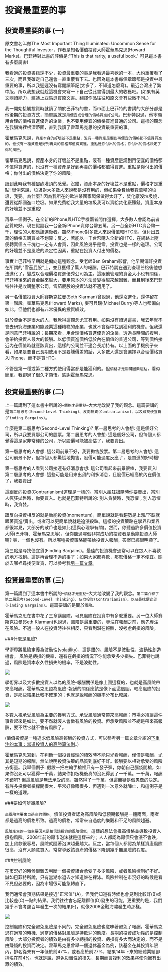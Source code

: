 # 投資最重要的事

## 投資最重要的事 (一)

原文書名叫做The Most Important Thing Illuminated: Uncommon Sense for the Thoughtful Investor，作者是知名價值投資大師霍華馬克思(Howard Marks)。巴菲特對此書的評價是:"This is that rarity, a useful book." 可見這本書有多麼厲害!

我看過的投資書籍還不少，投資最重要的事是我看過最喜歡的一本，大約重覆看了三次，而且我確定自己還會一直重覆看下去。也因為這本書每個章節都是投資中最重要的事，所以我遲遲沒有寫閱讀筆記(太多了，不知道怎麼寫)。最近台灣出了繁中版，所以我想我就趁這機會來寫一下自己從此書得到最大的收穫吧。(如果有英文閱讀能力，建議上亞馬遜買原文書。翻譯作品往往和原文會有些微不同。)


我一開始接觸投資時就讀了關於巴菲特的書，而市面上巴菲特的書講的大部分都是他後期的投資方式，簡單說就是`用便宜或合理的價格買進好公司`。巴菲特說過，他寧願用合理的價格買進優秀的企業，也不要用便宜的價格買進普通的公司。這樣的觀念在我腦海裡根深蒂固，直到我讀了霍華馬克思的投資最重要的事。

霍華馬克思說，`資產本身的好壞並不是重點，沒有一種資產是爛到再便宜的價格都不值得買進的，也沒有一種資產是好到再貴的價格都值得買進。重點是你付出的價格；你付出的價格決定了你的風險`。


霍華馬克思說，資產本身的好壞並不是重點，沒有一種資產是爛到再便宜的價格都不值得買進的，也沒有一種資產是好到再貴的價格都值得買進。重點是你付出的價格；你付出的價格決定了你的風險。

讀到此時我有種醍醐灌頂的感覺。沒錯，資產本身的好壞並不是重點，價格才是重點! 舉例來說，垃圾對大多數人來說都是沒有用的，但如果免費給我數萬噸的垃圾，我要。為什麼? 因為我所在的歐洲某國家環保做得太好了，焚化廠沒垃圾燒，還要從鄰國進口垃圾。如果免費給我大量的垃圾我可以賣給焚化廠賺錢。資產本身的好壞並不是重點!

再舉一個例子。在全新的iPhone與HTC手機兩者間作選擇，大多數人會認為前者品質較好。現在假設我一台全新iPhone賣你台幣五萬，另一台全新HTC賣台幣一千，理性的人都應該選後者。雖然iPhone對多數人來說價值較HTC高，但付出五萬的價格去購買並不划算；反之，若能以一千台幣購入全新的HTC，在網路上隨便轉賣個五千塊也一定有人會買，因此風險幾乎是零。投資也是一樣的道理。公司的好壞並不是風險的決定性因素，重點在投資人付出的價格。

事實上巴菲特早期就是偏向這種觀念。受老師Ben Graham影響，他早期偏好投資在所謂的"雪茄屁股"上，並且獲得了驚人的報酬。巴菲特說在遇到查理芒格後他想法進化了，變成以合理價格買進優秀公司為主。這跟他管理的資金大小也有關係，巴菲特後來的資金越來越大，要用原本的方法會變得越來越困難，而且到後來巴菲特往往是收購整家公司，雪茄屁股的投資法就不適用了。

另一名價值投資大師賽斯克拉曼(Seth Klarman)曾說過，他還沒進化，還停留在第一階段。霍華馬克思(Howard Marks), 麥可貝瑞(Michael Burry)等人也都偏向如此。但他們也都有非常優異的投資績效。

對於資金不是很大的人，我覺得這觀念尤其有用。如果沒有讀過這書，我去年就不會去研究海運業和能源業這種糟糕的產業，也就不會從中找到獲利的機會。但我還是同意巴菲特說的；長期來看，用合理價格買進優秀的企業，透過長時間的複利，會帶給投資人最大的報酬。以低價買進價格低於內在價值的普通公司，等到價格接近內在價值時就應該賣出，這樣的公司並不適合長期持有。以上面的手機例子來看，如果是要自己長期使用不是要賺價差的話，大多數人還是會選擇以合理價格買入iPhone，而不是買HTC。

不管是第一種或第二種方式使用得當都是能獲利的。但`價格才是關鍵因素這點`，看似簡單，我卻過了很久才領悟。感謝霍華馬克思。


## 投資最重要的事 (二)

上一篇講到了這本書中所說的–`價格才是重點`–大大地改變了我的觀念。這篇要講的是`第二層思考(Second-Level Thinking)、反向投資(Contrarianism)、以及尋找便宜貨(Finding Bargains)`。

什麼是第二層思考(Second-Level Thinking)? 第一層思考的人會想: 這是個好公司，所以我要買那公司的股票。第二層思考的人會想: 這是個好公司，但每個人都覺得這是家非常棒的公司，所以股價可能被高估了，我要賣出。

第一層思考的人會想: 這公司前景不好，我要拋售股票。第二層思考的人會想: 這公司前景不好，但每個人都驚慌地拋售，股價可能過度反應了，是買進的好時機!

第一層思考的人看到公司接連有好消息會想: 這公司看起來前景很棒，我要買入! 第二層思考的人會想: 這些可能是用來出貨的利多消息，且股價已經高於內在價值了，我要賣出!

這跟反向投資(Contrarianism)道理是一樣的。當別人瘋狂搶購時你要賣出，當別人瘋狂拋售時，你要買入。也就是巴菲特所說的: 別人貪婪時，我恐懼；別人恐懼時，我貪婪。

跟反向投資相反的就是動能投資(momentum)，簡單說就是看趨勢是上漲/下跌就跟著買進/賣出，或者可以更簡單說就是追漲殺跌。這樣的投資策略在學界和業界都很常見，大部分的散戶也是如此(這與心理學有關)。然而，你聽過許多價值投資大師(巴菲特、霍華馬克思等)，但你聽過哪個非常成功的投資者是動能投資大師嗎? 零，一個也沒有。所以哪種投資策略能帶給投資人報酬，答案已經很明顯了。

第三點是尋找便宜貨(Finding Bargains)。最佳的投資機會通常可以在眾人不喜歡的地方找到。這是再合理不過的事了；如果大家都喜歡，那麼價格一定不便宜。關於去哪裡尋找便宜貨，可以參考我[另一篇文章](https://valuepartnersblog.wordpress.com/2017/02/02/%E5%B0%8B%E6%89%BE%E5%83%B9%E5%80%BC-%E8%82%A1%E5%83%B9%E8%A2%AB%E4%BD%8E%E4%BC%B0%E7%9A%84%E5%85%AC%E5%8F%B8%E5%8E%BB%E5%93%AA%E6%89%BE%EF%BC%9F/)。


## 投資最重要的事 (三)

第一篇講到了這本書中所說的–`價格才是重點`–大大地改變了我的觀念。`第二篇介紹了第二層思考(Second-Level Thinking)、反向投資(Contrarianism)、以及尋找便宜貨(Finding Bargains)`。這篇要講的是關於`風險`。

霍華馬克思在書中花了三章講風險，可見風險在投資中有多麼重要。另一位大師賽斯克拉曼(Seth Klarman)也說過，風險是最重要的，專注在報酬之前，應先專注在風險。不過一般人在投資時往往相反，只看到潛在報酬，沒考慮虧損的風險。

 

###什麼是風險?

學術界將風險定義為波動性(volatility)，這是錯的。風險不是波動性，波動性創造機會。 風險是虧損的機率，還有在虧損的情況下你能承受多少損失。巴菲特也說過，風險是資本永久性損失的機率，不是波動性。


![](./images/concepts1_riskreturn.gif)

學術界以及大多數投資人以為的風險-報酬關係是像上圖這樣的，也就是高風險帶來高報酬。霍華馬克思認為風險-報酬的關係應該是像下面這個圖。較高風險的投資，是那些結果比較不確定的；也就是說報酬的機率分布比較廣。


![](images/cotd-oaktree-marks-risk-reward.jpg)

多數人視承受風險為主要的獲利方式。承受風險通常帶來高報酬；市場必須讓這件事看起來是如此，要不然就沒人會做有風險的投資。但承受風險並不總是帶來高報酬，要不然它就不會有風險了。

(價值投資是一種追求低風險高報酬的投資方式，可以參考另一篇文章介紹的[下重注的本事：當道投資人的高勝算法則](http://www.books.com.tw/products/0010744315?utm_source=nsc2014&utm_medium=ap-books&utm_content=recommend&utm_campaign=ap-201702)。)

霍華馬克思寫到，在判斷一個投資經理的績效時不能只光看報酬，僅僅是報酬，尤其是短期的報酬，無法說明投資決策的品質到底好不好。報酬要以相對承受的風險去衡量。我舉個例子: 假設一把左輪手槍裡只有一發子彈，你朝自己腦袋開槍，如果你沒死可以獲得一千萬，結果你扣板機後真的沒死得到了一千萬。一千萬，報酬不錯吧? 但這風險是無法承受的高，雖然得了一千萬，但這無疑是個愚蠢的決定。有許多投機者槓桿開很大，平常好像賺很多，但遇到一次意外就陣亡，和這例子是一樣的道理。


###要如何辨識風險?

`高風險主要來自過高的價格`。價值投資者認為高風險和低預期報酬是一體兩面，兩者都是過高的價格所致。過高的價格，常常來自過度的樂觀和不足的風險趨避。

`風險產生的一個主要因素是相信該投資的風險很低`，這樣的想法會推高價格並導致投資人擁抱風險。2008年前的房市泡沫就是這樣來的；人人都認為房價只會漲不會跌，加上貸款很容易，風險就隨著泡沫越疊越大。反之，當每個人都認為某樣資產風險很高，沒有人願意買入，常常導致該資產的價格下降到幾乎無風險的程度。

 

###控制風險

在市況好的時候很難去判斷一個投資組合承受了多少風險，或者風險控制好不好。誠如巴菲特所說，只有當潮水退去才知道誰在裸泳。風險控制在市況好的時候是看不見但必要的，因為市場很可能急轉直下。

我們通常會預期結果是接近"正常值"(A)，但我們知道有時候也會見到比較好(B)或比較差(C)一點的結果。我們往往會忘記離群值(D)發生的可能，更重要的是，我們幾乎不會考慮百年發生一次的結果(E)，就像2008金融海嘯發生時那樣。

![](images/imag0771.jpg)

控制風險和完全避免風險是不同的，完全避免風險也意味著避免了報酬。霍華馬克思在適當的時機、適當的價格對風險是持歡迎的態度。長期的投資成功靠的是控制風險；大部分投資者的績效是由有多少虧損的投資、虧損有多大而決定的，而不是由賺錢的投資而決定。霍華馬克思曾舉一個退休基金為例，該基金在其投資年限內，排名從未有一年低於前47%，或者高於前27%，結果14年下來的總體業績卻排名在前4%。也就是說，避免災難性的損失，長期而言複利的效果將使你擁有出眾的績效。